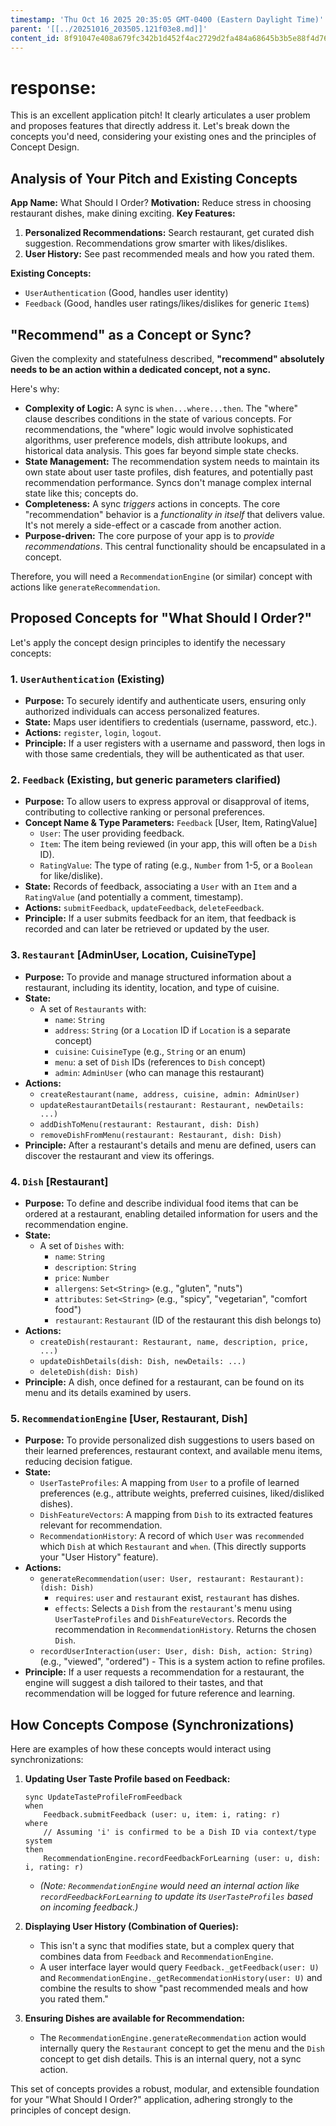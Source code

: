 ```yaml
---
timestamp: 'Thu Oct 16 2025 20:35:05 GMT-0400 (Eastern Daylight Time)'
parent: '[[../20251016_203505.121f03e8.md]]'
content_id: 8f91047e408a679fc342b1d452f4ac2729d2fa484a68645b3b5e88f4d76f2558
---
```


# response:

This is an excellent application pitch! It clearly articulates a user problem and proposes features that directly address it. Let's break down the concepts you'd need, considering your existing ones and the principles of Concept Design.

## Analysis of Your Pitch and Existing Concepts

**App Name:** What Should I Order?
**Motivation:** Reduce stress in choosing restaurant dishes, make dining exciting.
**Key Features:**

1. **Personalized Recommendations:** Search restaurant, get curated dish suggestion. Recommendations grow smarter with likes/dislikes.
2. **User History:** See past recommended meals and how you rated them.

**Existing Concepts:**

* `UserAuthentication` (Good, handles user identity)
* `Feedback` (Good, handles user ratings/likes/dislikes for generic `Item`s)

## "Recommend" as a Concept or Sync?

Given the complexity and statefulness described, **"recommend" absolutely needs to be an action within a dedicated concept, not a sync.**

Here's why:

* **Complexity of Logic:** A sync is `when...where...then`. The "where" clause describes conditions in the state of various concepts. For recommendations, the "where" logic would involve sophisticated algorithms, user preference models, dish attribute lookups, and historical data analysis. This goes far beyond simple state checks.
* **State Management:** The recommendation system needs to maintain its own state about user taste profiles, dish features, and potentially past recommendation performance. Syncs don't manage complex internal state like this; concepts do.
* **Completeness:** A sync *triggers* actions in concepts. The core "recommendation" behavior is a *functionality in itself* that delivers value. It's not merely a side-effect or a cascade from another action.
* **Purpose-driven:** The core purpose of your app is to *provide recommendations*. This central functionality should be encapsulated in a concept.

Therefore, you will need a `RecommendationEngine` (or similar) concept with actions like `generateRecommendation`.

## Proposed Concepts for "What Should I Order?"

Let's apply the concept design principles to identify the necessary concepts:

### 1. `UserAuthentication` (Existing)

* **Purpose:** To securely identify and authenticate users, ensuring only authorized individuals can access personalized features.
* **State:** Maps user identifiers to credentials (username, password, etc.).
* **Actions:** `register`, `login`, `logout`.
* **Principle:** If a user registers with a username and password, then logs in with those same credentials, they will be authenticated as that user.

### 2. `Feedback` (Existing, but generic parameters clarified)

* **Purpose:** To allow users to express approval or disapproval of items, contributing to collective ranking or personal preferences.
* **Concept Name & Type Parameters:** `Feedback` \[User, Item, RatingValue]
  * `User`: The user providing feedback.
  * `Item`: The item being reviewed (in your app, this will often be a `Dish` ID).
  * `RatingValue`: The type of rating (e.g., `Number` from 1-5, or a `Boolean` for like/dislike).
* **State:** Records of feedback, associating a `User` with an `Item` and a `RatingValue` (and potentially a comment, timestamp).
* **Actions:** `submitFeedback`, `updateFeedback`, `deleteFeedback`.
* **Principle:** If a user submits feedback for an item, that feedback is recorded and can later be retrieved or updated by the user.

### 3. `Restaurant` \[AdminUser, Location, CuisineType]

* **Purpose:** To provide and manage structured information about a restaurant, including its identity, location, and type of cuisine.
* **State:**
  * A set of `Restaurants` with:
    * `name`: `String`
    * `address`: `String` (or a `Location` ID if `Location` is a separate concept)
    * `cuisine`: `CuisineType` (e.g., `String` or an enum)
    * `menu`: a set of `Dish` IDs (references to `Dish` concept)
    * `admin`: `AdminUser` (who can manage this restaurant)
* **Actions:**
  * `createRestaurant(name, address, cuisine, admin: AdminUser)`
  * `updateRestaurantDetails(restaurant: Restaurant, newDetails: ...)`
  * `addDishToMenu(restaurant: Restaurant, dish: Dish)`
  * `removeDishFromMenu(restaurant: Restaurant, dish: Dish)`
* **Principle:** After a restaurant's details and menu are defined, users can discover the restaurant and view its offerings.

### 4. `Dish` \[Restaurant]

* **Purpose:** To define and describe individual food items that can be ordered at a restaurant, enabling detailed information for users and the recommendation engine.
* **State:**
  * A set of `Dishes` with:
    * `name`: `String`
    * `description`: `String`
    * `price`: `Number`
    * `allergens`: `Set<String>` (e.g., "gluten", "nuts")
    * `attributes`: `Set<String>` (e.g., "spicy", "vegetarian", "comfort food")
    * `restaurant`: `Restaurant` (ID of the restaurant this dish belongs to)
* **Actions:**
  * `createDish(restaurant: Restaurant, name, description, price, ...)`
  * `updateDishDetails(dish: Dish, newDetails: ...)`
  * `deleteDish(dish: Dish)`
* **Principle:** A dish, once defined for a restaurant, can be found on its menu and its details examined by users.

### 5. `RecommendationEngine` \[User, Restaurant, Dish]

* **Purpose:** To provide personalized dish suggestions to users based on their learned preferences, restaurant context, and available menu items, reducing decision fatigue.
* **State:**
  * `UserTasteProfiles`: A mapping from `User` to a profile of learned preferences (e.g., attribute weights, preferred cuisines, liked/disliked dishes).
  * `DishFeatureVectors`: A mapping from `Dish` to its extracted features relevant for recommendation.
  * `RecommendationHistory`: A record of which `User` was `recommended` which `Dish` at which `Restaurant` and `when`. (This directly supports your "User History" feature).
* **Actions:**
  * `generateRecommendation(user: User, restaurant: Restaurant): (dish: Dish)`
    * `requires`: `user` and `restaurant` exist, `restaurant` has dishes.
    * `effects`: Selects a `Dish` from the `restaurant`'s menu using `UserTasteProfiles` and `DishFeatureVectors`. Records the recommendation in `RecommendationHistory`. Returns the chosen `Dish`.
  * `recordUserInteraction(user: User, dish: Dish, action: String)` (e.g., "viewed", "ordered") - This is a system action to refine profiles.
* **Principle:** If a user requests a recommendation for a restaurant, the engine will suggest a dish tailored to their tastes, and that recommendation will be logged for future reference and learning.

## How Concepts Compose (Synchronizations)

Here are examples of how these concepts would interact using synchronizations:

1. **Updating User Taste Profile based on Feedback:**
   ```
   sync UpdateTasteProfileFromFeedback
   when
       Feedback.submitFeedback (user: u, item: i, rating: r)
   where
       // Assuming 'i' is confirmed to be a Dish ID via context/type system
   then
       RecommendationEngine.recordFeedbackForLearning (user: u, dish: i, rating: r)
   ```
   * *(Note: `RecommendationEngine` would need an internal action like `recordFeedbackForLearning` to update its `UserTasteProfiles` based on incoming feedback.)*

2. **Displaying User History (Combination of Queries):**
   * This isn't a sync that modifies state, but a complex query that combines data from `Feedback` and `RecommendationEngine`.
   * A user interface layer would query `Feedback._getFeedback(user: U)` and `RecommendationEngine._getRecommendationHistory(user: U)` and combine the results to show "past recommended meals and how you rated them."

3. **Ensuring Dishes are available for Recommendation:**
   * The `RecommendationEngine.generateRecommendation` action would internally query the `Restaurant` concept to get the menu and the `Dish` concept to get dish details. This is an internal query, not a sync action.

This set of concepts provides a robust, modular, and extensible foundation for your "What Should I Order?" application, adhering strongly to the principles of concept design.
